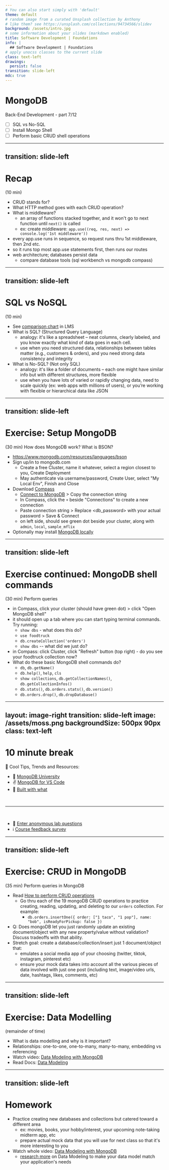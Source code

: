 ```yaml
---
# You can also start simply with 'default'
theme: default
# random image from a curated Unsplash collection by Anthony
# like them? see https://unsplash.com/collections/94734566/slidev
background: /assets/intro.jpg
# some information about your slides (markdown enabled)
title: Software Development | Foundations
info: |
  ## Software Development | Foundations
# apply unocss classes to the current slide
class: text-left
drawings:
  persist: false
transition: slide-left
mdc: true
---
```


# MongoDB
Back-End Development - part 7/12
- [ ] SQL vs No-SQL
- [ ] Install Mongo Shell
- [ ] Perform basic CRUD shell operations

<div class="abs-br m-6 text-xl">
  <a href="https://github.com/slidevjs/slidev" target="_blank" class="slidev-icon-btn">
    <carbon:logo-github />
  </a>
</div>

<!--
-->

---
transition: slide-left
---

# Recap
(10 min)

- CRUD stands for?
- What HTTP method goes with each CRUD operation?
- What is middleware? 
   - an array of functions stacked together, and it won't go to next function until `next()` is called
   - ex: create middleware: `app.use((req, res, next) => console.log('1st middleware'))`
- every app.use runs in sequence, so request runs thru 1st middleware, then 2nd etc.
- so it runs top most app.use statements first, then runs our routes 
- web architecture; databases persist data
   - compare database tools (sql workbench vs mongodb compass)

<!--
-->

---
transition: slide-left
---

# SQL vs NoSQL
(10 min)

- See [comparison chart](https://courses.circuitstream.com/d2l/le/lessons/9514/topics/49823) in LMS
- What is SQL? (Structured Query Language)
   - analogy: it's like a spreadsheet – neat columns, clearly labeled, and you know exactly what kind of data goes in each cell.
   - use when you need structured data, relationships between tables matter (e.g., customers & orders), and you need strong data consistency and integrity
- What is No-SQL? (Not only SQL)
   - analogy: it's like a folder of documents – each one might have similar info but with different structures, more flexible
   - use when you have lots of varied or rapidly changing data, need to scale quickly (ex: web apps with millions of users), or you’re working with flexible or hierarchical data like JSON

<!--
- we use NoSQL as a better use of the time in this bootcamp: flexibility, and scalability. Also since SQL is a mature technology, there are more resources available and community support. 
- Intro MongoDB - one of the options for NoSQL.

-->

---
transition: slide-left
---

# Exercise: Setup MongoDB
(30 min) How does MongoDB work?  What is BSON?

- https://www.mongodb.com/resources/languages/bson
- Sign up/in to mongodb.com
   - Create a free Cluster, name it whatever, select a region closest to you, Create Deployment
   - May authenticate via username/password, Create User, select "My Local Env", Finish and Close
- Download [Compass](https://www.mongodb.com/docs/compass/current/install/#std-label-download-install)
   - [Connect to MongoDB](https://www.mongodb.com/docs/compass/current/connect/#provide-your-connection-string) > Copy the connection string
   - In Compass, click the `+` beside "Connections" to create a new connection
   - Paste connection string > Replace <db_password> with your actual password > Save & Connect
   - on left side, should see green dot beside your cluster, along with `admin`, `local`, `sample_mflix` 
- Optionally may install [MongoDB locally](https://www.mongodb.com/docs/manual/administration/install-community/)

---
transition: slide-left
---

# Exercise continued: MongoDB shell commands
(30 min) Perform queries

- in Compass, click your cluster (should have green dot) > click "Open MongoDB shell"
- it should open up a tab where you can start typing terminal commands.  Try running:
   - `show dbs` - what does this do?
   - `use foodtruck` 
   - `db.createCollection('orders')`
   - `show dbs` -- what did we just do?
- in Compass: click Cluster, click "Refresh" button (top right) -  do you see your foodtruck collection now?
- What do these basic MongoDB shell commands do?
   - `db`, `db.getName()`
   - `db.help()`, `help`, `cls`
   - `show collections`, `db.getCollectionNames()`, `db.getCollectionInfos()`
   - `db.stats()`, `db.orders.stats()`, `db.version()`
   - `db.orders.drop()`, `db.dropDatabase()`

<!--
-->

---
layout: image-right
transition: slide-left
image: /assets/moss.png
backgroundSize: 500px 90px
class: text-left
---

# 10 minute break

🍦 Cool Tips, Trends and Resources:
- 🏫 [MongoDB University](https://learn.mongodb.com/)
- ✌️ [MongoDB for VS Code](https://code.visualstudio.com/docs/azure/mongodb)
- 🧱 [Built with what](https://builtwith.com/)

<br>
<hr>
<br>

- 🧪 [Enter anonymous lab questions](https://docs.google.com/forms/d/e/1FAIpQLSevvGARdHQikso-uLqFCO481MABKE5HofuSrlzEPMNQ2ZLykw/viewform?usp=dialog)
- ℹ️ [Course feedback survey](https://circuitstream.typeform.com/to/ZoyYk7px#course_id=SoftwareAN&instructor=9514)

<!-- 
- take attendance
-->

---
transition: slide-left
---

# Exercise: CRUD in MongoDB
(35 min) Perform queries in MongoDB

- Read [How to perform CRUD operations](https://www.mongodb.com/resources/products/fundamentals/crud#how-to-perform-crud-operations)
   - Go thru each of the 19 mongoDB CRUD operations to practice creating, reading, updating, and deleting to our `orders` collection.  For example:
      - `db.orders.insertOne({ order: ["1 taco", "1 pop"], name: "bob", isReadyForPickup: false })`
- Q: Does mongoDB let you just randomly update an existing document/object with any new property/value without validation? Discuss tradeoffs with that ability.
- Stretch goal: create a database/collection/insert just 1 document/object that:
   - emulates a social media app of your choosing (twitter, tiktok, instagram, pinterest etc) 
   - ensure your mock data takes into account all the various pieces of data involved with just one post (including text, image/video urls, date, hashtags, likes, comments, etc)

<!--
-->

---
transition: slide-left
---

# Exercise: Data Modelling
(remainder of time)

- What is data modelling and why is it important?
- Relationships: one-to-one, one-to-many, many-to-many, embedding vs referencing
- Watch video: [Data Modeling with MongoDB](https://www.youtube.com/watch?v=3GHZd0zv170)
- Read Docs: [Data Modeling](https://www.mongodb.com/docs/manual/data-modeling/)

---
transition: slide-left
---

# Homework

- Practice creating new databases and collections but catered toward a different area
   - ex: movies, books, your hobby/interest, your upcoming note-taking midterm app, etc
   - prepare actual mock data that you will use for next class so that it's more  interesting to you
- Watch whole video: [Data Modeling with MongoDB](https://www.youtube.com/watch?v=3GHZd0zv170)
   - [research more](https://learn.mongodb.com/courses/relational-to-document-model) on Data Modeling to make your data model match your application's needs